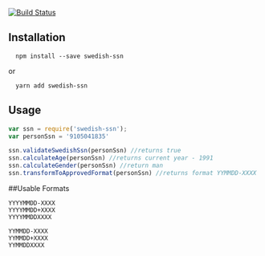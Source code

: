 [![Build Status](https://travis-ci.org/fiddep/swedish-ssn.png)](https://travis-ci.org/fiddep/swedish-ssn)


## Installation
```
  npm install --save swedish-ssn 
```
or 

```
  yarn add swedish-ssn 
```

## Usage
```javascript
var ssn = require('swedish-ssn');
var personSsn = '9105041835'

ssn.validateSwedishSsn(personSsn) //returns true
ssn.calculateAge(personSsn) //returns current year - 1991
ssn.calculateGender(personSsn) //return man
ssn.transformToApprovedFormat(personSsn) //returns format YYMMDD-XXXX
```

##Usable Formats
```
YYYYMMDD-XXXX
YYYYMMDD+XXXX
YYYYMMDDXXXX

YYMMDD-XXXX
YYMMDD+XXXX
YYMMDDXXXX
```
